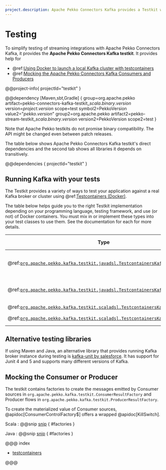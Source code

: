 ```yaml
---
project.description: Apache Pekko Connectors Kafka provides a Testkit with support for running local Kafka brokers for integration tests.
---
```

# Testing

To simplify testing of streaming integrations with Apache Pekko Connectors Kafka, it provides the **Apache Pekko Connectors Kafka testkit**. It provides help for

* @ref:[Using Docker to launch a local Kafka cluster with testcontainers](testing-testcontainers.md)
* @ref:[Mocking the Apache Pekko Connectors Kafka Consumers and Producers](#mocking-the-consumer-or-producer)

@@project-info{ projectId="testkit" }

@@dependency [Maven,sbt,Gradle] {
  group=org.apache.pekko
  artifact=pekko-connectors-kafka-testkit_$scala.binary.version$
  version=$project.version$
  scope=test
  symbol2=PekkoVersion
  value2="$pekko.version$"
  group2=org.apache.pekko
  artifact2=pekko-stream-testkit_$scala.binary.version$
  version2=PekkoVersion
  scope2=test
}

Note that Apache Pekko testkits do not promise binary compatibility. The API might be changed even between patch releases.

The table below shows Apache Pekko Connectors Kafka testkit's direct dependencies and the second tab shows all libraries it depends on transitively. 

@@dependencies { projectId="testkit" }

## Running Kafka with your tests

The Testkit provides a variety of ways to test your application against a real Kafka broker or cluster using @ref:[Testcontainers (Docker)](testing-testcontainers.md).

The table below helps guide you to the right Testkit implementation depending on your programming language, testing framework, and use (or not) of Docker containers.
You must mix in or implement these types into your test classes to use them.
See the documentation for each for more details.

| Type                                                                                                                                                    | Test Framework     | Cluster     | Lang         | Lifetime                 |
|---------------------------------------------------------------------------------------------------------------------------------------------------------|--------------------|-------------|--------------|--------------------------|
| @ref:[`org.apache.pekko.kafka.testkit.javadsl.TestcontainersKafkaJunit4Test`](testing-testcontainers.md#testing-with-a-docker-kafka-cluster-from-java-code)         | JUnit 4            | Yes         | Java         | All tests, Per class     |
| @ref:[`org.apache.pekko.kafka.testkit.javadsl.TestcontainersKafkaTest`](testing-testcontainers.md#testing-with-a-docker-kafka-cluster-from-java-code)               | JUnit 5            | Yes         | Java         | All tests, Per class     |
| @ref:[`org.apache.pekko.kafka.testkit.scaladsl.TestcontainersKafkaLike`](testing-testcontainers.md#testing-with-a-docker-kafka-cluster-from-scala-code)             | ScalaTest          | Yes         | Scala        | All tests                |
| @ref:[`org.apache.pekko.kafka.testkit.scaladsl.TestcontainersKafkaPerClassLike`](testing-testcontainers.md#testing-with-a-docker-kafka-cluster-from-scala-code)     | ScalaTest          | Yes         | Scala        | Per class                |

## Alternative testing libraries

If using Maven and Java, an alternative library that provides running Kafka broker instance during testing is [kafka-unit by salesforce](https://github.com/salesforce/kafka-junit). It has support for Junit 4 and 5 and supports many different versions of Kafka.

## Mocking the Consumer or Producer

The testkit contains factories to create the messages emitted by Consumer sources in `org.apache.pekko.kafka.testkit.ConsumerResultFactory` and Producer flows in `org.apache.pekko.kafka.testkit.ProducerResultFactory`.

To create the materialized value of Consumer sources, @apidoc[ConsumerControlFactory$] offers a wrapped @apidoc[KillSwitch].

Scala
: @@snip [snip](/tests/src/test/scala/docs/scaladsl/TestkitSamplesSpec.scala) { #factories }

Java
: @@snip [snip](/java-tests/src/test/java/docs/javadsl/TestkitSamplesTest.java) { #factories }

@@@ index

* [testcontainers](testing-testcontainers.md)

@@@
